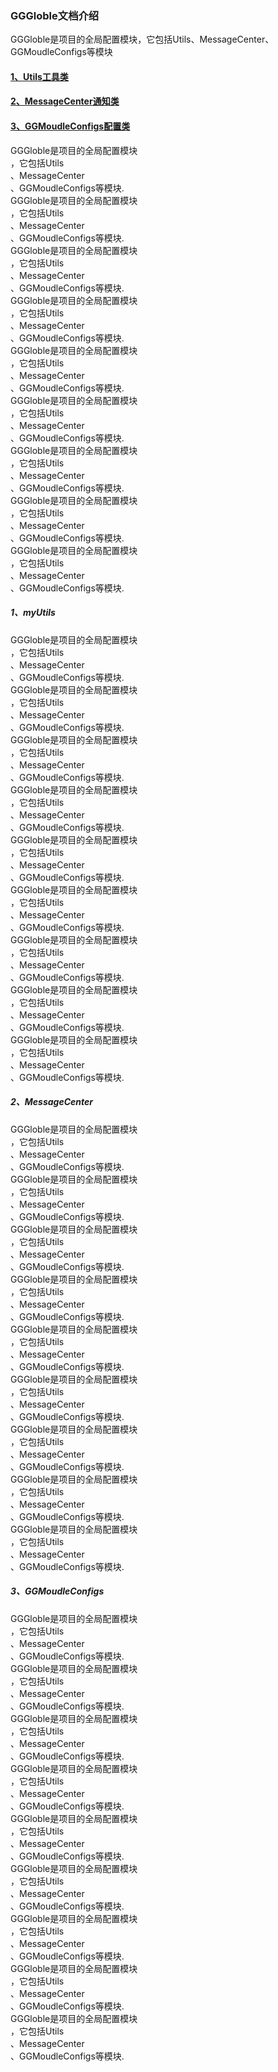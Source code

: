 ### GGGloble文档介绍

GGGloble是项目的全局配置模块，它包括Utils、MessageCenter、GGMoudleConfigs等模块

#### [1、Utils工具类](#1、myUtils)
#### [2、MessageCenter通知类](#2、MessageCenter)
#### [3、GGMoudleConfigs配置类](#3、GGMoudleConfigs)

GGGloble是项目的全局配置模块  
，它包括Utils  
、MessageCenter  
、GGMoudleConfigs等模块.  
GGGloble是项目的全局配置模块  
，它包括Utils  
、MessageCenter  
、GGMoudleConfigs等模块.  
GGGloble是项目的全局配置模块  
，它包括Utils  
、MessageCenter  
、GGMoudleConfigs等模块.  
GGGloble是项目的全局配置模块  
，它包括Utils  
、MessageCenter  
、GGMoudleConfigs等模块.  
GGGloble是项目的全局配置模块  
，它包括Utils  
、MessageCenter  
、GGMoudleConfigs等模块.  
GGGloble是项目的全局配置模块  
，它包括Utils  
、MessageCenter  
、GGMoudleConfigs等模块.  
GGGloble是项目的全局配置模块  
，它包括Utils  
、MessageCenter  
、GGMoudleConfigs等模块.  
GGGloble是项目的全局配置模块  
，它包括Utils  
、MessageCenter  
、GGMoudleConfigs等模块.  
GGGloble是项目的全局配置模块  
，它包括Utils  
、MessageCenter  
、GGMoudleConfigs等模块.  

##### 1、myUtils

GGGloble是项目的全局配置模块  
，它包括Utils  
、MessageCenter  
、GGMoudleConfigs等模块.  
GGGloble是项目的全局配置模块  
，它包括Utils  
、MessageCenter  
、GGMoudleConfigs等模块.  
GGGloble是项目的全局配置模块  
，它包括Utils  
、MessageCenter  
、GGMoudleConfigs等模块.  
GGGloble是项目的全局配置模块  
，它包括Utils  
、MessageCenter  
、GGMoudleConfigs等模块.  
GGGloble是项目的全局配置模块  
，它包括Utils  
、MessageCenter  
、GGMoudleConfigs等模块.  
GGGloble是项目的全局配置模块  
，它包括Utils  
、MessageCenter  
、GGMoudleConfigs等模块.  
GGGloble是项目的全局配置模块  
，它包括Utils  
、MessageCenter  
、GGMoudleConfigs等模块.  
GGGloble是项目的全局配置模块  
，它包括Utils  
、MessageCenter  
、GGMoudleConfigs等模块.  
GGGloble是项目的全局配置模块  
，它包括Utils  
、MessageCenter  
、GGMoudleConfigs等模块.
##### 2、MessageCenter

GGGloble是项目的全局配置模块  
，它包括Utils  
、MessageCenter  
、GGMoudleConfigs等模块.  
GGGloble是项目的全局配置模块  
，它包括Utils  
、MessageCenter  
、GGMoudleConfigs等模块.  
GGGloble是项目的全局配置模块  
，它包括Utils  
、MessageCenter  
、GGMoudleConfigs等模块.  
GGGloble是项目的全局配置模块  
，它包括Utils  
、MessageCenter  
、GGMoudleConfigs等模块.  
GGGloble是项目的全局配置模块  
，它包括Utils  
、MessageCenter  
、GGMoudleConfigs等模块.  
GGGloble是项目的全局配置模块  
，它包括Utils  
、MessageCenter  
、GGMoudleConfigs等模块.  
GGGloble是项目的全局配置模块  
，它包括Utils  
、MessageCenter  
、GGMoudleConfigs等模块.  
GGGloble是项目的全局配置模块  
，它包括Utils  
、MessageCenter  
、GGMoudleConfigs等模块.  
GGGloble是项目的全局配置模块  
，它包括Utils  
、MessageCenter  
、GGMoudleConfigs等模块.

##### 3、GGMoudleConfigs
GGGloble是项目的全局配置模块  
，它包括Utils  
、MessageCenter  
、GGMoudleConfigs等模块.  
GGGloble是项目的全局配置模块  
，它包括Utils  
、MessageCenter  
、GGMoudleConfigs等模块.  
GGGloble是项目的全局配置模块  
，它包括Utils  
、MessageCenter  
、GGMoudleConfigs等模块.  
GGGloble是项目的全局配置模块  
，它包括Utils  
、MessageCenter  
、GGMoudleConfigs等模块.  
GGGloble是项目的全局配置模块  
，它包括Utils  
、MessageCenter  
、GGMoudleConfigs等模块.  
GGGloble是项目的全局配置模块  
，它包括Utils  
、MessageCenter  
、GGMoudleConfigs等模块.  
GGGloble是项目的全局配置模块  
，它包括Utils  
、MessageCenter  
、GGMoudleConfigs等模块.  
GGGloble是项目的全局配置模块  
，它包括Utils  
、MessageCenter  
、GGMoudleConfigs等模块.  
GGGloble是项目的全局配置模块  
，它包括Utils  
、MessageCenter  
、GGMoudleConfigs等模块.
